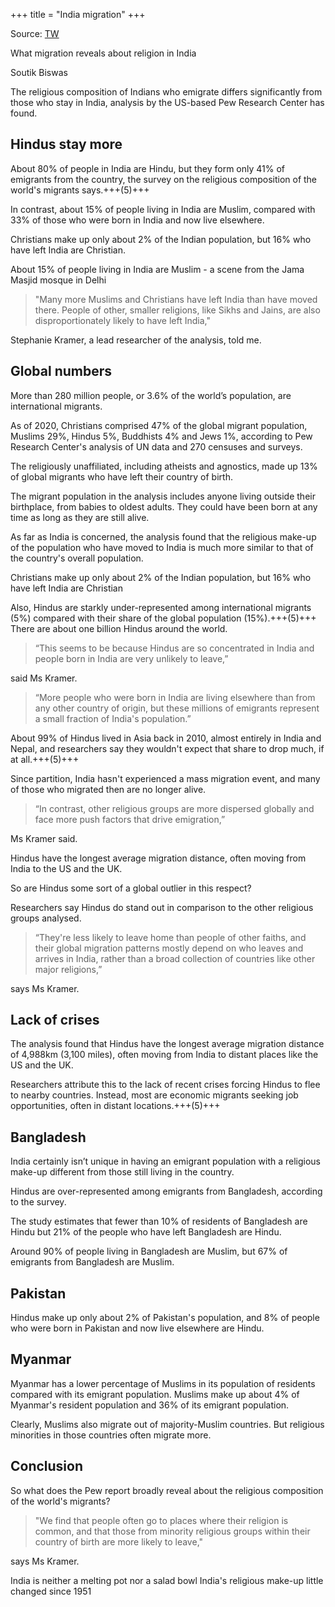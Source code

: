 +++
title = "India migration"
+++

Source: [TW](https://www.bbc.com/news/articles/cm23n23dwx3o)

What migration reveals about religion in India

Soutik Biswas


The religious composition of Indians who emigrate differs significantly from those who stay in India, analysis by the US-based Pew Research Center has found.

## Hindus stay more
About 80% of people in India are Hindu, but they form only 41% of emigrants from the country, the survey on the religious composition of the world's migrants says.+++(5)+++

In contrast, about 15% of people living in India are Muslim, compared with 33% of those who were born in India and now live elsewhere.

Christians make up only about 2% of the Indian population, but 16% who have left India are Christian.


About 15% of people living in India are Muslim - a scene from the Jama Masjid mosque in Delhi

> "Many more Muslims and Christians have left India than have moved there. People of other, smaller religions, like Sikhs and Jains, are also disproportionately likely to have left India," 

Stephanie Kramer, a lead researcher of the analysis, told me.

## Global numbers
More than 280 million people, or 3.6% of the world’s population, are international migrants.

As of 2020, Christians comprised 47% of the global migrant population, Muslims 29%, Hindus 5%, Buddhists 4% and Jews 1%, according to Pew Research Center's analysis of UN data and 270 censuses and surveys.

The religiously unaffiliated, including atheists and agnostics, made up 13% of global migrants who have left their country of birth.

The migrant population in the analysis includes anyone living outside their birthplace, from babies to oldest adults. They could have been born at any time as long as they are still alive.

As far as India is concerned, the analysis found that the religious make-up of the population who have moved to India is much more similar to that of the country's overall population.


Christians make up only about 2% of the Indian population, but 16% who have left India are Christian

Also, Hindus are starkly under-represented among international migrants (5%) compared with their share of the global population (15%).+++(5)+++ There are about one billion Hindus around the world.

> “This seems to be because Hindus are so concentrated in India and people born in India are very unlikely to leave,” 

said Ms Kramer.

> “More people who were born in India are living elsewhere than from any other country of origin, but these millions of emigrants represent a small fraction of India's population.”

About 99% of Hindus lived in Asia back in 2010, almost entirely in India and Nepal, and researchers say they wouldn't expect that share to drop much, if at all.+++(5)+++

Since partition, India hasn't experienced a mass migration event, and many of those who migrated then are no longer alive.

> “In contrast, other religious groups are more dispersed globally and face more push factors that drive emigration,” 

Ms Kramer said.


Hindus have the longest average migration distance, often moving from India to the US and the UK.

So are Hindus some sort of a global outlier in this respect?

Researchers say Hindus do stand out in comparison to the other religious groups analysed.

> “They're less likely to leave home than people of other faiths, and their global migration patterns mostly depend on who leaves and arrives in India, rather than a broad collection of countries like other major religions,” 

says Ms Kramer.

## Lack of crises
The analysis found that Hindus have the longest average migration distance of 4,988km (3,100 miles), often moving from India to distant places like the US and the UK.

Researchers attribute this to the lack of recent crises forcing Hindus to flee to nearby countries. Instead, most are economic migrants seeking job opportunities, often in distant locations.+++(5)+++

## Bangladesh
India certainly isn’t unique in having an emigrant population with a religious make-up different from those still living in the country.

Hindus are over-represented among emigrants from Bangladesh, according to the survey.

The study estimates that fewer than 10% of residents of Bangladesh are Hindu but 21% of the people who have left Bangladesh are Hindu.

Around 90% of people living in Bangladesh are Muslim, but 67% of emigrants from Bangladesh are Muslim.

## Pakistan
Hindus make up only about 2% of Pakistan's population, and 8% of people who were born in Pakistan and now live elsewhere are Hindu.

## Myanmar
Myanmar has a lower percentage of Muslims in its population of residents compared with its emigrant population. Muslims make up about 4% of Myanmar's resident population and 36% of its emigrant population.

Clearly, Muslims also migrate out of majority-Muslim countries. But religious minorities in those countries often migrate more.

## Conclusion
So what does the Pew report broadly reveal about the religious composition of the world's migrants?

> "We find that people often go to places where their religion is common, and that those from minority religious groups within their country of birth are more likely to leave," 

says Ms Kramer.

India is neither a melting pot nor a salad bowl
India's religious make-up little changed since 1951
